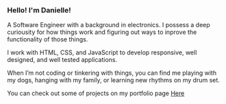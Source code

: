 ### Hello! I'm Danielle!

 A Software Engineer with a background in electronics. I possess a deep curiousity for how things work and figuring out ways to inprove the functionality of those things. 
 
 I work with HTML, CSS, and JavaScript to develop responsive, well designed, and well tested applications.
 
 When I’m not coding or tinkering with things, you can find me playing with my dogs, hanging with my family, or learning new rhythms on my drum set.
 
 
 
 You can check out some of projects on my portfolio page <a href="https://www.daniellerader.net">Here</a>
